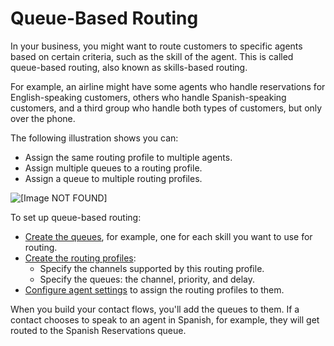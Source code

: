 # Queue\-Based Routing<a name="concepts-queue-based-routing"></a>

In your business, you might want to route customers to specific agents based on certain criteria, such as the skill of the agent\. This is called queue\-based routing, also known as skills\-based routing\. 

For example, an airline might have some agents who handle reservations for English\-speaking customers, others who handle Spanish\-speaking customers, and a third group who handle both types of customers, but only over the phone\.

The following illustration shows you can: 
+ Assign the same routing profile to multiple agents\.
+ Assign multiple queues to a routing profile\.
+ Assign a queue to multiple routing profiles\.

![\[Image NOT FOUND\]](http://docs.aws.amazon.com/connect/latest/adminguide/images/routing-profile-example2.png)

To set up queue\-based routing:
+ [Create the queues](create-queue.md), for example, one for each skill you want to use for routing\.
+ [Create the routing profiles](routing-profiles.md):
  + Specify the channels supported by this routing profile\.
  + Specify the queues: the channel, priority, and delay\.
+ [Configure agent settings](configure-agents.md) to assign the routing profiles to them\.

When you build your contact flows, you'll add the queues to them\. If a contact chooses to speak to an agent in Spanish, for example, they will get routed to the Spanish Reservations queue\. 